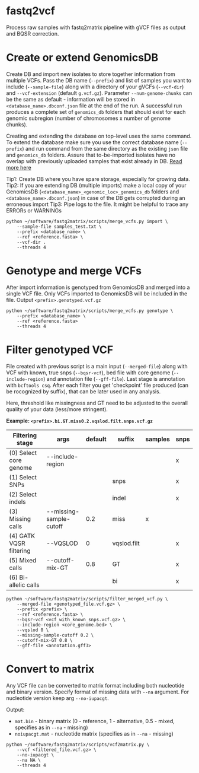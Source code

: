  # fastq2vcf

Process raw samples with fastq2matrix pipeline with gVCF files as output and BQSR correction.
 
 # Create or extend GenomicsDB
 Create DB and import new isolates to store together information from multiple VCFs. Pass the DB name (`--prefix`) and list of samples you want to include (`--sample-file`) along with a directory of your gVCFs (`--vcf-dir`) and `--vcf-extension` (default `g.vcf.gz`). Parameter `--num-genome-chunks` can be the same as default - information will be stored in `<database_name>.dbconf.json` file at the end of the run. A successful run produces a complete set of `genomics_db` folders that should exist for each genomic subregion (number of chromosomes x number of genome chunks).

 Creating and extending the database on top-level uses the same command. To extend the database make sure you use the correct database name (`--prefix`) and run command from the same directory as the existing `json` file and `genomics_db` folders. Assure that to-be-imported isolates have no overlap with previously uploaded samples that exist already in DB.
[Read more here](https://gatk.broadinstitute.org/hc/en-us/articles/360035891051-GenomicsDB)

Tip1: Create DB where you have spare storage, especially for growing data.
Tip2: If you are extending DB (multiple imports) make a local copy of your GenomicsDB (`<database_name>_<genomic_loc>_genomics_db` folders and `<database_name>.dbconf.json`) in case of the DB gets corrupted during an erroneous import
Tip3: Pipe logs to the file. It might be helpful to trace any ERRORs or WARNINGs

```
python ~/software/fastq2matrix/scripts/merge_vcfs.py import \
    --sample-file samples_test.txt \
    --prefix <database_name> \
    --ref <reference.fasta> \
    --vcf-dir .
    --threads 4
```

# Genotype and merge VCFs
After import information is genotyped from GenomicsDB and merged into a single VCF file. Only VCFs imported to GenomicsDB will be included in the file. Output `<prefix>.genotyped.vcf.gz`

```
python ~/software/fastq2matrix/scripts/merge_vcfs.py genotype \
    --prefix <database_name> \
    --ref <reference.fasta>
    --threads 4
```

# Filter genotyped VCF
File created with previous script is a main input (`--merged-file`) along with VCF with known, true snps (`​--bqsr-vcf`), bed file with core genome (`--include-region`) and annotation file (`--gff-file`). Last stage is annotation with `bcftools csq`. After each filter you get 'checkpoint' file produced (can be rocognized by suffix), that can be later used in any analysis.

Here, threshold like missingness and GT need to be adjusted to the overall quality of your data (less/more stringent).

__Example: `<prefix>.bi.GT.miss0.2.vqslod.filt.snps.vcf.gz`__

Filtering stage | args | default | suffix | samples | snps |
--- | --- | --- | --- | --- | --- |
(0) Select core genome | --include-region | | | | x|
(1) Select SNPs | | | snps |  | x |
(2) Select indels | | | indel |  | x |
(3) Missing calls | --missing-sample-cutoff | 0.2 | miss | x | |
(4) GATK VQSR filtering | --VQSLOD | 0 | vqslod.filt |  | x |
(5) Mixed calls | --cutoff-mix-GT | 0.8 | GT |  | x |
(6) Bi-allelic calls |  | | bi |  | x |


```
python ~/software/fastq2matrix/scripts/filter_merged_vcf.py \
    --merged-file <genotyped_file.vcf.gz> \
    --prefix <prefix> \
    --ref <reference.fasta> \
    --bqsr-vcf <vcf_with_known_snps.vcf.gz> \
    --include-region <core_genome.bed> \
    --vqslod 0 \
    --missing-sample-cutoff 0.2 \
    --cutoff-mix-GT 0.8 \
    --gff-file <annotation.gff3>
```

# Convert to matrix
Any VCF file can be converted to matrix format including both nucleotide and binary version. Specify format of missing data with `--na` argument. For nucleotide version keep arg `--no-iupacgt`.

Output:
* `mat.bin` - binary matrix (0 - reference, 1 - alternative, 0.5 - mixed, specifies as in `--na` - missing)
* `noiupacgt.mat` - nucleotide matrix (specifies as in `--na` - missing)

```
python ~/software/fastq2matrix/scripts/vcf2matrix.py \
    --vcf <filtered_file.vcf.gz> \
    --no-iupacgt \
    --na NA \
    --threads 4
```

